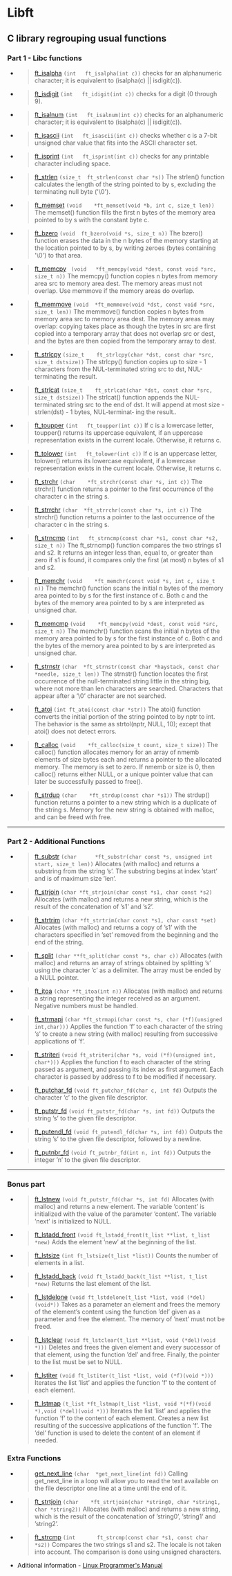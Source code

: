 # Libft

## C library regrouping usual functions

### Part 1 - Libc functions

- > [ft_isalpha](/ft_isalpha.c) `(int	ft_isalpha(int c))` checks for an alphanumeric character; it is equivalent to (isalpha(c) || isdigit(c)).

- > [ft_isdigit](/ft_isdigit.c) `(int	ft_idigit(int c))` checks for a digit (0 through 9).

- > [ft_isalnum](/ft_isalnum.c) `(int	ft_isalnum(int c))` checks for an alphanumeric character; it is equivalent to (isalpha(c) || isdigit(c)).

- > [ft_isascii](/ft_isascii.c) `(int	ft_isascii(int c))` checks whether c is a 7-bit unsigned char value that fits into the ASCII character set.

- > [ft_isprint](/ft_isprint.c) `(int	ft_isprint(int c))` checks for any printable character including space.

- > [ft_strlen](/ft_strlen.c) `(size_t	ft_strlen(const char *s))` The strlen() function calculates the length of the string pointed to by s, excluding the terminating null byte ('\0').

- > [ft_memset](/ft_memset.c) `(void	*ft_memset(void *b, int c, size_t len))` The memset() function fills the first n bytes of the memory area pointed to by s with the constant byte c.

- > [ft_bzero](/ft_bzero.c) `(void	ft_bzero(void *s, size_t n))` The bzero() function erases the data in the n bytes of the memory starting at the location pointed to by s, by writing zeroes (bytes containing '\0') to that area.

- > [ft_memcpy](/ft_memcpy.c) ` (void	*ft_memcpy(void *dest, const void *src, size_t n))` The memcpy() function copies n bytes from memory area src to memory area dest. The memory areas must not overlap. Use memmove if the memory
       areas do overlap.
- > [ft_memmove](/ft_memmove.c) `(void	*ft_memmove(void *dst, const void *src, size_t len))` The memmove() function copies n bytes from memory area src to memory area dest. The memory areas may overlap: copying takes place as though the bytes in src are first copied into a temporary array that does not overlap src or dest, and the bytes are then copied from the temporary array to
       dest.
- > [ft_strlcpy](/ft_strlcpy.c) `(size_t	ft_strlcpy(char *dst, const char *src, size_t dstsize))` The strlcpy() function copies up to size - 1 characters from the NUL-terminated string src to dst, NUL-terminating the result.

- > [ft_strlcat](/ft_strlcat.c) `(size_t	ft_strlcat(char *dst, const char *src, size_t dstsize))` The strlcat() function appends the NUL-terminated string src to the end of dst. It will append at most size - strlen(dst) - 1 bytes, NUL-terminat‐
  > ing the result..
- > [ft_toupper](/ft_toupper.c) `(int	ft_toupper(int c))` If c is a lowercase letter, toupper() returns its uppercase equivalent, if an uppercase representation exists in the current locale. Otherwise, it returns c.

- > [ft_tolower](/ft_tolower.c) `(int	ft_tolower(int c))` If c is an uppercase letter, tolower() returns its lowercase equivalent, if a lowercase representation exists in the current locale. Otherwise,
       it returns c.

- > [ft_strchr](/ft_strchr.c) `(char	*ft_strchr(const char *s, int c))` The strchr() function returns a pointer to the first occurrence of the character c in the string s.
- > [ft_strrchr](/ft_strrchr.c) `(char	*ft_strrchr(const char *s, int c))` The strrchr() function returns a pointer to the last occurrence of the character c in the string s.

- > [ft_strncmp](/ft_strncmp.c) `(int	ft_strncmp(const char *s1, const char *s2, size_t n))` The ft_strncmp() function compares the two strings s1 and s2. It returns an integer less than, equal to, or greater than zero if s1 is found, it compares only the first (at most) n bytes of s1 and s2.

- > [ft_memchr](/ft_memchr.c) `(void	*ft_memchr(const void *s, int c, size_t n))` The memchr() function scans the initial n bytes of the memory area pointed to by s for the first instance of c. Both c and the bytes of the memory area pointed to by s are interpreted as unsigned char.

- > [ft_memcmp](/ft_memcmp.c) `(void	*ft_memcpy(void *dest, const void *src, size_t n))` The memchr() function scans the initial n bytes of the memory area pointed to by s for the first instance of c. Both c and the bytes of the memory area pointed to by s are interpreted as unsigned char.

- > [ft_strnstr](/ft_strnstr.c) `(char	*ft_strnstr(const char *haystack, const char *needle, size_t len))` The strnstr() function locates the first occurrence of the null-terminated string little in the string big, where not more than len characters are searched. Characters that appear after a ‘\0’ character are not searched.

- > [ft_atoi](/ft_atoi.c) `(int	ft_atoi(const char *str))` The atoi() function converts the initial portion of the string pointed to by nptr to int. The behavior is the same as strtol(nptr, NULL, 10); except that atoi() does not detect errors.

- > [ft_calloc](/ft_calloc.c) `(void	*ft_calloc(size_t count, size_t size))` The calloc() function allocates memory for an array of nmemb elements of size bytes each and returns a pointer to the allocated memory. The memory is set to zero. If nmemb or size is 0, then calloc() returns either NULL, or a unique pointer value that can later be successfully passed to free().

- > [ft_strdup](/ft_strdup.c) `(char	*ft_strdup(const char *s1))` The strdup() function returns a pointer to a new string which is a duplicate of the string s. Memory for the new string is obtained with malloc, and can be freed with free.

---

### Part 2 - Additional Functions

- > [ft_substr](/ft_substr.c) `(char      *ft_substr(char const *s, unsigned int start, size_t len))` Allocates (with malloc) and returns a substring from the string ’s’. The substring begins at index ’start’ and is of maximum size ’len’.

- > [ft_strjoin](/ft_strjoin.c) `(char *ft_strjoin(char const *s1, char const *s2)` Allocates (with malloc) and returns a new string, which is the result of the concatenation of ’s1’ and ’s2’.

- > [ft_strtrim](/ft_strtrim.c) `(char *ft_strtrim(char const *s1, char const *set)` Allocates (with malloc) and returns a copy of ’s1’ with the characters specified in ’set’ removed from the beginning and the end of the string.

- > [ft_split](/ft_split.c) `(char **ft_split(char const *s, char c))` Allocates (with malloc) and returns an array of strings obtained by splitting ’s’ using the character ’c’ as a delimiter. The array must be ended by a NULL pointer.

- > [ft_itoa](/ft_itoa.c) `(char *ft_itoa(int n))` Allocates (with malloc) and returns a string representing the integer received as an argument. Negative numbers must be handled.

- > [ft_strmapi](/ft_strmapi.c) `(char *ft_strmapi(char const *s, char (*f)(unsigned int,char)))` Applies the function ’f’ to each character of the string ’s’ to create a new string (with malloc) resulting from successive applications of ’f’.

- > [ft_striteri](/ft_striteri.c) `(void ft_striteri(char *s, void (*f)(unsigned int, char*)))` Applies the function f to each character of the string passed as argument, and passing its index as first argument. Each character is passed by address to f to be modified if necessary.

- > [ft_putchar_fd](/ft_putchar_fd.c) `(void ft_putchar_fd(char c, int fd)` Outputs the character ’c’ to the given file descriptor.

- > [ft_putstr_fd](/ft_putstr_fd.c) `(void ft_putstr_fd(char *s, int fd))` Outputs the string ’s’ to the given file descriptor.

- > [ft_putendl_fd](/ft_putendl_fd.c) `(void ft_putendl_fd(char *s, int fd))` Outputs the string ’s’ to the given file descriptor, followed by a newline.

- > [ft_putnbr_fd](/ft_putnbr_fd.c) `(void ft_putnbr_fd(int n, int fd))` Outputs the integer ’n’ to the given file descriptor.

---

### Bonus part

- > [ft_lstnew](/ft_lstnew.c) `(void ft_putstr_fd(char *s, int fd)` Allocates (with malloc) and returns a new element. The variable ’content’ is initialized with the value of the parameter ’content’. The variable ’next’ is initialized to NULL.

- > [ft_lstadd_front](/ft_lstadd_front.c) `(void ft_lstadd_front(t_list **list, t_list *new)` Adds the element ’new’ at the beginning of the list.

- > [ft_lstsize](/ft_lstsize.c) `(int ft_lstsize(t_list *list))` Counts the number of elements in a list.

- > [ft_lstadd_back](/ft_lstadd_back.c) `(void ft_lstadd_back(t_list **list, t_list *new)` Returns the last element of the list.

- > [ft_lstdelone](/ft_lstdelone.c) `(void ft_lstdelone(t_list *list, void (*del)(void*))` Takes as a parameter an element and frees the memory of the element’s content using the function ’del’ given as a parameter and free the element. The memory of ’next’ must not be freed.

- > [ft_lstclear](/ft_lstclear.c) `(void ft_lstclear(t_list **list, void (*del)(void *)))` Deletes and frees the given element and every successor of that element, using the function ’del’ and free. Finally, the pointer to the list must be set to NULL.

- > [ft_lstiter](/ft_lstiter.c) `(void ft_lstiter(t_list *list, void (*f)(void *)))` Iterates the list ’list’ and applies the function ’f’ to the content of each element.

- > [ft_lstmap](/ft_lstmap.c) `(t_list *ft_lstmap(t_list *list, void *(*f)(void *),void (*del)(void *)))` Iterates the list ’list’ and applies the function ’f’ to the content of each element. Creates a new list resulting of the successive applications of the function ’f’. The ’del’ function is used to delete the content of an element if needed.

### Extra Functions

- > [get_next_line](/get_next_line/get_next_line.c) `(char	*get_next_line(int fd))` Calling get_next_line in a loop will allow you to read the text
  > available on the file descriptor one line at a time until the end of it.

- > [ft_strtjoin](/ft_strtjoin.c) `(char	*ft_strtjoin(char *string0, char *string1, char *string2))` Allocates (with malloc) and returns a new string, which is the result of the concatenation of ’string0’, ’string1’ and ’string2’.

- > [ft_strcmp](/ft_strcmp.c) `(int       ft_strcmp(const char *s1, const char *s2))` Compares the two strings s1 and s2. The locale is not taken into account.
  > The comparison is done using unsigned characters.

- Aditional information - [Linux Programmer's Manual](http://man7.org/)
